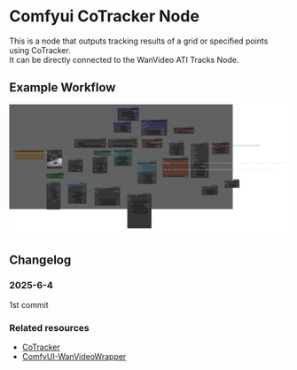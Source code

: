 # Comfyui CoTracker Node

This is a node that outputs tracking results of a grid or specified points using CoTracker.  
It can be directly connected to the WanVideo ATI Tracks Node.  


## Example Workflow
![workflow](images/workflow.png)

## Changelog
### 2025-6-4
1st commit

### Related resources
- [CoTracker](https://github.com/facebookresearch/co-tracker)
- [ComfyUI-WanVideoWrapper](https://github.com/kijai/ComfyUI-WanVideoWrapper)
